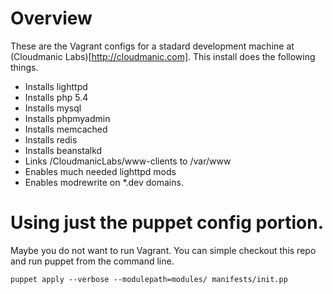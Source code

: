 # Overview

These are the Vagrant configs for a stadard development machine at (Cloudmanic Labs)[http://cloudmanic.com]. This install does the following things.

* Installs lighttpd
* Installs php 5.4
* Installs mysql
* Installs phpmyadmin
* Installs memcached
* Installs redis
* Installs beanstalkd
* Links /CloudmanicLabs/www-clients to /var/www
* Enables much needed lighttpd mods
* Enables modrewrite on *.dev domains. 

# Using just the puppet config portion. 

Maybe you do not want to run Vagrant. You can simple checkout this repo and run puppet from the command line.

```puppet apply --verbose --modulepath=modules/ manifests/init.pp``` 